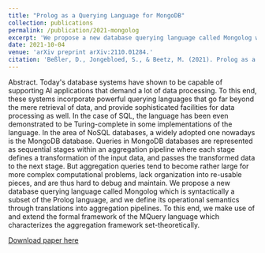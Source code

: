 ```yaml
---
title: "Prolog as a Querying Language for MongoDB"
collection: publications
permalink: /publication/2021-mongolog
excerpt: 'We propose a new database querying language called Mongolog which is syntactically a subset of the Prolog language, and we define its operational semantics through translations into MongoDB aggregation pipelines.'
date: 2021-10-04
venue: 'arXiv preprint arXiv:2110.01284.'
citation: 'Beßler, D., Jongebloed, S., & Beetz, M. (2021). Prolog as a Querying Language for MongoDB. arXiv preprint arXiv:2110.01284.'
---
```


Abstract.  Today's database systems have shown to be capable of supporting AI applications that demand a lot of data processing. To this end, these systems incorporate powerful querying languages that go far beyond the mere retrieval of data, and provide sophisticated facilities for data processing as well. In the case of SQL, the language has been even demonstrated to be Turing-complete in some implementations of the language. In the area of NoSQL databases, a widely adopted one nowadays is the MongoDB database. Queries in MongoDB databases are represented as sequential stages within an aggregation pipeline where each stage defines a transformation of the input data, and passes the transformed data to the next stage. But aggregation queries tend to become rather large for more complex computational problems, lack organization into re-usable pieces, and are thus hard to debug and maintain. We propose a new database querying language called Mongolog which is syntactically a subset of the Prolog language, and we define its operational semantics through translations into aggregation pipelines. To this end, we make use of and extend the formal framework of the MQuery language which characterizes the aggregation framework set-theoretically. 

[Download paper here](https://arxiv.org/abs/2110.01284)